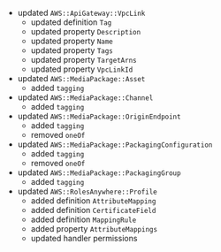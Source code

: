 - updated `AWS::ApiGateway::VpcLink`
  - updated definition `Tag`
  - updated property `Description`
  - updated property `Name`
  - updated property `Tags`
  - updated property `TargetArns`
  - updated property `VpcLinkId`
- updated `AWS::MediaPackage::Asset`
  - added `tagging`
- updated `AWS::MediaPackage::Channel`
  - added `tagging`
- updated `AWS::MediaPackage::OriginEndpoint`
  - added `tagging`
  - removed `oneOf`
- updated `AWS::MediaPackage::PackagingConfiguration`
  - added `tagging`
  - removed `oneOf`
- updated `AWS::MediaPackage::PackagingGroup`
  - added `tagging`
- updated `AWS::RolesAnywhere::Profile`
  - added definition `AttributeMapping`
  - added definition `CertificateField`
  - added definition `MappingRule`
  - added property `AttributeMappings`
  - updated handler permissions
